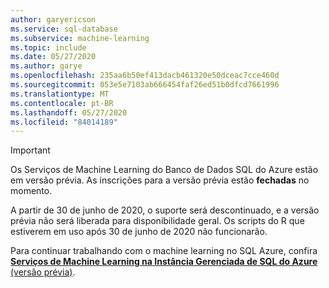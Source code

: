 ```yaml
---
author: garyericson
ms.service: sql-database
ms.subservice: machine-learning
ms.topic: include
ms.date: 05/27/2020
ms.author: garye
ms.openlocfilehash: 235aa6b50ef413dacb461320e50dceac7cce460d
ms.sourcegitcommit: 053e5e7103ab666454faf26ed51b0dfcd7661996
ms.translationtype: MT
ms.contentlocale: pt-BR
ms.lasthandoff: 05/27/2020
ms.locfileid: "84014189"
---
```

> [!IMPORTANT]
> Os Serviços de Machine Learning do Banco de Dados SQL do Azure estão em versão prévia. As inscrições para a versão prévia estão **fechadas** no momento.
>
> A partir de 30 de junho de 2020, o suporte será descontinuado, e a versão prévia não será liberada para disponibilidade geral. Os scripts do R que estiverem em uso após 30 de junho de 2020 não funcionarão.
>
> Para continuar trabalhando com o machine learning no SQL Azure, confira [**Serviços de Machine Learning na Instância Gerenciada de SQL do Azure** (versão prévia)](../articles/azure-sql/managed-instance/machine-learning-services-overview.md).
